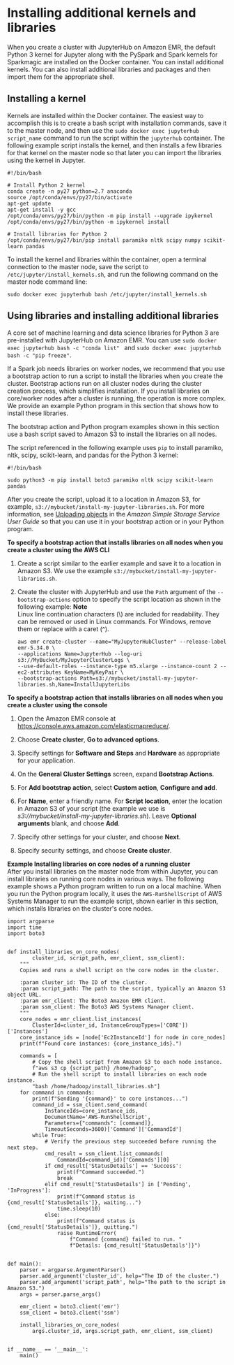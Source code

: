 # Installing additional kernels and libraries<a name="emr-jupyterhub-install-kernels-libs"></a>

When you create a cluster with JupyterHub on Amazon EMR, the default Python 3 kernel for Jupyter along with the PySpark and Spark kernels for Sparkmagic are installed on the Docker container\. You can install additional kernels\. You can also install additional libraries and packages and then import them for the appropriate shell\.

## Installing a kernel<a name="emr-jupyterhub-install-kernels"></a>

Kernels are installed within the Docker container\. The easiest way to accomplish this is to create a bash script with installation commands, save it to the master node, and then use the `sudo docker exec jupyterhub script_name` command to run the script within the `jupyterhub` container\. The following example script installs the kernel, and then installs a few libraries for that kernel on the master node so that later you can import the libraries using the kernel in Jupyter\.

```
#!/bin/bash

# Install Python 2 kernel
conda create -n py27 python=2.7 anaconda
source /opt/conda/envs/py27/bin/activate
apt-get update
apt-get install -y gcc
/opt/conda/envs/py27/bin/python -m pip install --upgrade ipykernel
/opt/conda/envs/py27/bin/python -m ipykernel install

# Install libraries for Python 2
/opt/conda/envs/py27/bin/pip install paramiko nltk scipy numpy scikit-learn pandas
```

To install the kernel and libraries within the container, open a terminal connection to the master node, save the script to `/etc/jupyter/install_kernels.sh`, and run the following command on the master node command line:

```
sudo docker exec jupyterhub bash /etc/jupyter/install_kernels.sh
```

## Using libraries and installing additional libraries<a name="emr-jupyterhub-install-libs"></a>

A core set of machine learning and data science libraries for Python 3 are pre\-installed with JupyterHub on Amazon EMR\. You can use `sudo docker exec jupyterhub bash -c "conda list" ` and `sudo docker exec jupyterhub bash -c "pip freeze"`\.

If a Spark job needs libraries on worker nodes, we recommend that you use a bootstrap action to run a script to install the libraries when you create the cluster\. Bootstrap actions run on all cluster nodes during the cluster creation process, which simplifies installation\. If you install libraries on core/worker nodes after a cluster is running, the operation is more complex\. We provide an example Python program in this section that shows how to install these libraries\.

The bootstrap action and Python program examples shown in this section use a bash script saved to Amazon S3 to install the libraries on all nodes\.

The script referenced in the following example uses `pip` to install paramiko, nltk, scipy, scikit\-learn, and pandas for the Python 3 kernel:

```
#!/bin/bash

sudo python3 -m pip install boto3 paramiko nltk scipy scikit-learn pandas
```

After you create the script, upload it to a location in Amazon S3, for example, `s3://mybucket/install-my-jupyter-libraries.sh`\. For more information, see [Uploading objects](https://docs.aws.amazon.com/AmazonS3/latest/user-guide/upload-objects.html) in the *Amazon Simple Storage Service User Guide* so that you can use it in your bootstrap action or in your Python program\.

**To specify a bootstrap action that installs libraries on all nodes when you create a cluster using the AWS CLI**

1. Create a script similar to the earlier example and save it to a location in Amazon S3\. We use the example `s3://mybucket/install-my-jupyter-libraries.sh`\.

1. Create the cluster with JupyterHub and use the `Path` argument of the `--bootstrap-actions` option to specify the script location as shown in the following example:
**Note**  
Linux line continuation characters \(\\\) are included for readability\. They can be removed or used in Linux commands\. For Windows, remove them or replace with a caret \(^\)\.

   ```
   aws emr create-cluster --name="MyJupyterHubCluster" --release-label emr-5.34.0 \
   --applications Name=JupyterHub --log-uri s3://MyBucket/MyJupyterClusterLogs \
   --use-default-roles --instance-type m5.xlarge --instance-count 2 --ec2-attributes KeyName=MyKeyPair \
   --bootstrap-actions Path=s3://mybucket/install-my-jupyter-libraries.sh,Name=InstallJupyterLibs
   ```

**To specify a bootstrap action that installs libraries on all nodes when you create a cluster using the console**

1. Open the Amazon EMR console at [https://console\.aws\.amazon\.com/elasticmapreduce/](https://console.aws.amazon.com/elasticmapreduce/)\.

1. Choose **Create cluster**, **Go to advanced options**\.

1. Specify settings for **Software and Steps** and **Hardware** as appropriate for your application\.

1. On the **General Cluster Settings** screen, expand **Bootstrap Actions**\.

1. For **Add bootstrap action**, select **Custom action**, **Configure and add**\.

1. For **Name**, enter a friendly name\. For **Script location**, enter the location in Amazon S3 of your script \(the example we use is *s3://mybucket/install\-my\-jupyter\-libraries\.sh*\)\. Leave **Optional arguments** blank, and choose **Add**\.

1. Specify other settings for your cluster, and choose **Next**\.

1. Specify security settings, and choose **Create cluster**\.

**Example Installing libraries on core nodes of a running cluster**  
After you install libraries on the master node from within Jupyter, you can install libraries on running core nodes in various ways\. The following example shows a Python program written to run on a local machine\. When you run the Python program locally, it uses the `AWS-RunShellScript` of AWS Systems Manager to run the example script, shown earlier in this section, which installs libraries on the cluster's core nodes\.  

```
import argparse
import time
import boto3


def install_libraries_on_core_nodes(
        cluster_id, script_path, emr_client, ssm_client):
    """
    Copies and runs a shell script on the core nodes in the cluster.

    :param cluster_id: The ID of the cluster.
    :param script_path: The path to the script, typically an Amazon S3 object URL.
    :param emr_client: The Boto3 Amazon EMR client.
    :param ssm_client: The Boto3 AWS Systems Manager client.
    """
    core_nodes = emr_client.list_instances(
        ClusterId=cluster_id, InstanceGroupTypes=['CORE'])['Instances']
    core_instance_ids = [node['Ec2InstanceId'] for node in core_nodes]
    print(f"Found core instances: {core_instance_ids}.")

    commands = [
        # Copy the shell script from Amazon S3 to each node instance.
        f"aws s3 cp {script_path} /home/hadoop",
        # Run the shell script to install libraries on each node instance.
        "bash /home/hadoop/install_libraries.sh"]
    for command in commands:
        print(f"Sending '{command}' to core instances...")
        command_id = ssm_client.send_command(
            InstanceIds=core_instance_ids,
            DocumentName='AWS-RunShellScript',
            Parameters={"commands": [command]},
            TimeoutSeconds=3600)['Command']['CommandId']
        while True:
            # Verify the previous step succeeded before running the next step.
            cmd_result = ssm_client.list_commands(
                CommandId=command_id)['Commands'][0]
            if cmd_result['StatusDetails'] == 'Success':
                print(f"Command succeeded.")
                break
            elif cmd_result['StatusDetails'] in ['Pending', 'InProgress']:
                print(f"Command status is {cmd_result['StatusDetails']}, waiting...")
                time.sleep(10)
            else:
                print(f"Command status is {cmd_result['StatusDetails']}, quitting.")
                raise RuntimeError(
                    f"Command {command} failed to run. "
                    f"Details: {cmd_result['StatusDetails']}")


def main():
    parser = argparse.ArgumentParser()
    parser.add_argument('cluster_id', help="The ID of the cluster.")
    parser.add_argument('script_path', help="The path to the script in Amazon S3.")
    args = parser.parse_args()

    emr_client = boto3.client('emr')
    ssm_client = boto3.client('ssm')

    install_libraries_on_core_nodes(
        args.cluster_id, args.script_path, emr_client, ssm_client)


if __name__ == '__main__':
    main()
```